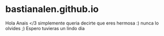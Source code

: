 # bastianalen.github.io
Hola Anais </3 
simplemente queria decirte que eres hermosa :) nunca lo olvides ;)
Espero tuvieras un lindo dia
